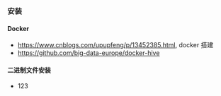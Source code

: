 
###


### 安装
#### Docker
* https://www.cnblogs.com/upupfeng/p/13452385.html, docker 搭建
* https://github.com/big-data-europe/docker-hive


#### 二进制文件安装
* 123




